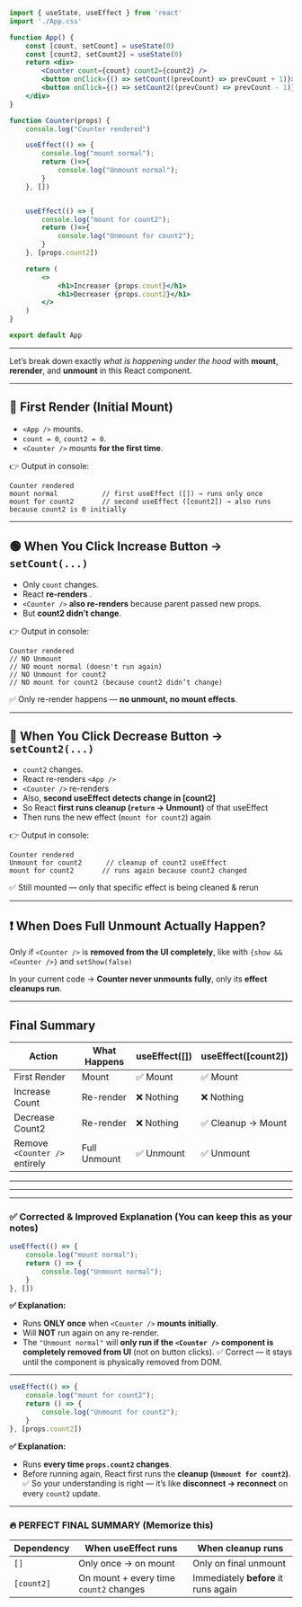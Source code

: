 ```jsx
import { useState, useEffect } from 'react'
import './App.css'

function App() {
    const [count, setCount] = useState(0)
    const [count2, setCount2] = useState(0)
    return <div>
        <Counter count={count} count2={count2} />
        <button onClick={() => setCount((prevCount) => prevCount + 1)}>increase</button>
        <button onClick={() => setCount2((prevCount) => prevCount - 1)}>decrease</button><br /><br />
    </div>
}

function Counter(props) {
    console.log("Counter rendered")

    useEffect(() => {
        console.log("mount normal");
        return ()=>{
            console.log("Unmount normal");
        }
    }, [])


    useEffect(() => {
        console.log("mount for count2");
        return ()=>{
            console.log("Unmount for count2");
        }
    }, [props.count2])

    return (
        <>
            <h1>Increaser {props.count}</h1>
            <h1>Decreaser {props.count2}</h1>
        </>
    )
}

export default App
```


---




Let’s break down exactly *what is happening under the hood* with **mount**, **rerender**, and **unmount** in this React component.

---

## 🧠 First Render (Initial Mount)

* `<App />` mounts.
* `count = 0`, `count2 = 0`.
* `<Counter />` mounts **for the first time**.

👉 Output in console:

```
Counter rendered
mount normal           // first useEffect ([]) → runs only once
mount for count2       // second useEffect ([count2]) → also runs because count2 is 0 initially
```

---

## 🟢 When You Click **Increase Button** → `setCount(...)`

* Only `count` changes.
* React **re-renders <App />**.
* `<Counter />` **also re-renders** because parent passed new props.
* But **count2 didn’t change**.

👉 Output in console:

```
Counter rendered
// NO Unmount
// NO mount normal (doesn't run again)
// NO Unmount for count2
// NO mount for count2 (because count2 didn’t change)
```

✅ Only re-render happens — **no unmount, no mount effects**.

---

## 🔴 When You Click **Decrease Button** → `setCount2(...)`

* `count2` changes.
* React re-renders `<App />`
* `<Counter />` re-renders
* Also, **second useEffect detects change in [count2]**
* So React **first runs cleanup (`return` → Unmount)** of that useEffect
* Then runs the new effect (`mount for count2`) again

👉 Output in console:

```
Counter rendered
Unmount for count2      // cleanup of count2 useEffect
mount for count2       // runs again because count2 changed
```

✅ Still mounted — only that specific effect is being cleaned & rerun

---

## ❗ When Does Full Unmount Actually Happen?

Only if `<Counter />` is **removed from the UI completely**, like with `{show && <Counter />}` and `setShow(false)`

In your current code → **Counter never unmounts fully**, only its **effect cleanups run**.

---

## Final Summary

| Action                        | What Happens | useEffect([]) | useEffect([count2]) |
| ----------------------------- | ------------ | ------------- | ------------------- |
| First Render                  | Mount        | ✅ Mount       | ✅ Mount             |
| Increase Count                | Re-render    | ❌ Nothing     | ❌ Nothing           |
| Decrease Count2               | Re-render    | ❌ Nothing     | ✅ Cleanup → Mount   |
| Remove `<Counter />` entirely | Full Unmount | ✅ Unmount     | ✅ Unmount           |



---
---
---




### ✅ Corrected & Improved Explanation (You can keep this as your notes)

```js
useEffect(() => {
    console.log("mount normal");
    return () => {
        console.log("Unmount normal");
    }
}, [])
```

**✅ Explanation:**

* Runs **ONLY once** when `<Counter />` **mounts initially**.
* Will **NOT** run again on any re-render.
* The `"Unmount normal"` will **only run if the `<Counter />` component is completely removed from UI** (not on button clicks).
  ✅ Correct — it stays until the component is physically removed from DOM.

---

```js
useEffect(() => {
    console.log("mount for count2");
    return () => {
        console.log("Unmount for count2");
    }
}, [props.count2])
```

**✅ Explanation:**

* Runs **every time `props.count2` changes**.
* Before running again, React first runs the **cleanup (`Unmount for count2`)**.
  ✅ So your understanding is right — it’s like **disconnect → reconnect** on every `count2` update.

---

### 🔥 PERFECT FINAL SUMMARY (Memorize this)

| Dependency | When useEffect runs                    | When cleanup runs                    |
| ---------- | -------------------------------------- | ------------------------------------ |
| `[]`       | Only once → on mount                   | Only on final unmount                |
| `[count2]` | On mount + every time `count2` changes | Immediately **before** it runs again |